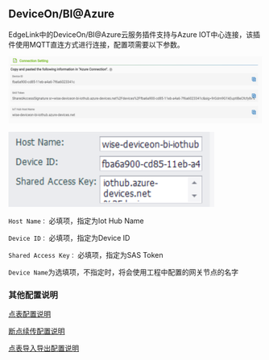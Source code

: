 
## DeviceOn/BI@Azure

EdgeLink中的DeviceOn/BI@Azure云服务插件支持与Azure IOT中心连接，该插件使用MQTT直连方式进行连接，配置项需要以下参数。

![](Azure-conn.png)

![](Azure-cfg.png)

`Host Name：` 必填项，指定为Iot Hub Name

`Device ID：` 必填项，指定为Device ID

`Shared Access Key：` 必填项，指定为SAS Token

`Device Name`为选填项，不指定时，将会使用工程中配置的网关节点的名字

### 其他配置说明

[点表配置说明](./others/TagList_Setting.html)   

[断点续传配置说明](./others/resume.html)

[点表导入导出配置说明](./others/excel.html)


